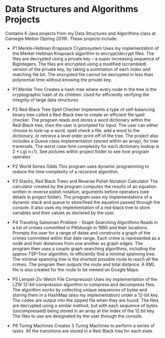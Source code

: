 # Data Structures and Algorithms Projects
Contains 6 Java projects from my Data Structures and Algorithms class at Carnegie Mellon (Spring 2019). These projects include:

* P1 Merkle-Hellman Knapsack Cryptosystem
	Uses my implementation of the Merkel-Hellman Knapsack algorithm to encrypt/decrypt files. The files are decrypted using a private key – a super increasing sequence of BigIntegers. The files are encrypted using a modified (scrambled) version of the private key, by taking a summation of each index and matching file bit. The encrypted file cannot be decrypted in less than polynomial time without knowing the private key.

* P1 Merkle Tree
	Creates a hash-tree where every node in the tree is the cryptographic hash of its children. Used for efficiently verifying the integrity of large data structures. 

* P2 Red-Black Tree Spell Checker
	Implements a type of self-balancing binary tree called a Red-Black tree to create an efficient file spell checker. The program reads and stores a word dictionary within the Red-Black tree, then the user is prompted for input. The user can either choose to look-up a word, spell check a file, add a word to the dictionary, or retrieve a level order print-off of the tree. The project also includes a Queue class implementation (stored within an array), for tree traversals. The worst case time complexity for each dictionary lookup is 2 * Lg( n+1). See pictures within project folder to see how program operates

* P2 World Series Odds
	This program uses dynamic programming to reduce the time complexity of a recursive algorithm.

* P3 Stacks, Red Black Trees and Reverse Polish Notation Calculator
	The calculator created by the program computes the results of an equation written in reverse polish notation, arguments before operators (see details in project folder). The program uses my implementations of a dynamic stack and queue to store/feed the equation passed through the console. It also uses my implementation of a red-black tree to store variables and their values as declared by the user.

* P4 Traveling Salesman Problem - Graph Searching Algorithms
	Reads in a list of crimes committed in Pittsburgh in 1990 and their locations. Prompts the user for a range of dates and constructs a graph of the crimes committed within that date range. Each crime is represented as a node and their distances from one another as graph edges. The program then uses a couple graph searching algorithms, including the approx-TSP-Tour algorithm, to efficiently find a minimal spanning tree. The minimal spanning tree is the shortest possible route to reach all the crimes. The program then outputs the route and total distance. A KML file is also created for the route to be viewed on Google Maps.

* P5 Lempel-Ziv Welch File Compression
	Uses my implementation of the LZW 12-bit compression algorithm to compress and decompress files. The algorithm works by collecting unique sequences of bytes and storing them in a HashMap (also my implementation) under a 12-bit key. The codes are output into the zipped file when they are found. The files are decrypted using a similar method, but with each sequence of bytes (uncompressed) being stored in an array at the index of the 12 bit key. The files to use are designated by the user through the console.

* P6 Turing Machines
	Creates 3 Turing Machines to perform a series of tasks. All the transitions are stored in a Red-Black tree for each state.
